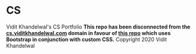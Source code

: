 # CS
Vidit Khandelwal's CS Portfolio
**This repo has been disconnected from the [cs.viditkhandelwal.com](cs.viditkhandelwal.com) domain in favour of [this repo](https://github.com/csvidit/teststrap) which uses Bootstrap in conjunction with custom CSS.**
Copyright 2020 Vidit Khandelwal
